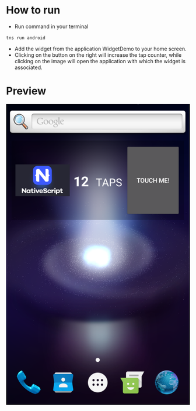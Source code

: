 # How to run

* Run command in your terminal
```Shell
tns run android
```
* Add the widget from the application WidgetDemo to your home screen. 
* Clicking on the button on the right will increase the tap counter, while clicking on the image will open the application with which the widget is associated.

# Preview
![Widget demo](widget.png)